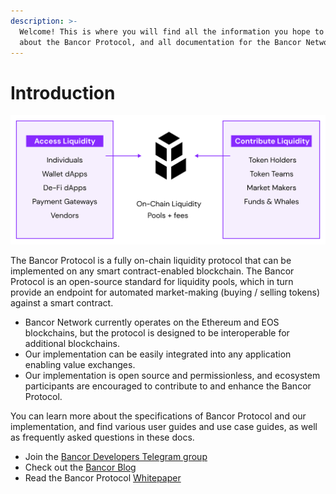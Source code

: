 ```yaml
---
description: >-
  Welcome! This is where you will find all the information you hope to learn
  about the Bancor Protocol, and all documentation for the Bancor Network.
---
```


# Introduction

![](../.gitbook/assets/graph-3.png)

The Bancor Protocol is a fully on-chain liquidity protocol that can be implemented on any smart contract-enabled blockchain. The Bancor Protocol is an open-source standard for liquidity pools, which in turn provide an endpoint for automated market-making \(buying / selling tokens\) against a smart contract.

* Bancor Network currently operates on the Ethereum and EOS blockchains, but the protocol is designed to be interoperable for additional blockchains. 
* Our implementation can be easily integrated into any application enabling value exchanges. 
* Our implementation is open source and permissionless, and ecosystem participants are encouraged to contribute to and enhance the Bancor Protocol.

You can learn more about the specifications of Bancor Protocol and our implementation, and find various user guides and use case guides, as well as frequently asked questions in these docs.

* Join the [Bancor Developers Telegram group](https://t.me/BancorDevelopers) 
* Check out the [Bancor Blog](https://blog.bancor.network/) 
* Read the Bancor Protocol [Whitepaper](https://storage.googleapis.com/website-bancor/2018/04/01ba8253-bancor_protocol_whitepaper_en.pdf)



